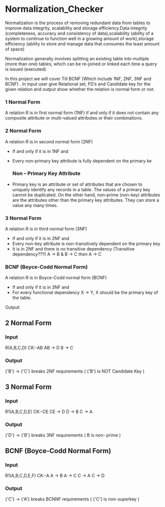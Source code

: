 # Normalization_Checker
Normalization is the process of removing redundant data from tables to improve data integrity, scalability and storage efficiency.Data integrity (completeness, accuracy and consistency of data),scalability (ability of a system to continue to function well in a growing amount of work),storage efficiency (ability to store and manage data that consumes the least amount of space)

Normalization generally involves splitting an existing table into multiple (more than one) tables, which can be re-joined or linked each time a query is issued (executed).

In this project we will cover Till BCNF (Which include 1NF, 2NF, 3NF and BCNF) .
In input user give Relational set, FD’s and Candidate key for the given relation and output show whether the relation is normal form or not.

### 1 Normal Form
A relation R is in first normal form (1NF) if and only if it does not contain any composite attribute or multi-valued attributes or their combinations.

### 2 Normal Form
A relation R is in second normal form (2NF)
  * If and only if it is in 1NF and	
  * Every non-primary key attribute is fully dependent on the primary ke

    ### Non – Primary Key Attribute
  * Primary key is an attribute or set of attributes that are chosen to uniquely identify any records in a table. The values of a primary     key cannot be duplicated. On the other hand, non-prime (non-key) attributes are the attributes other than the primary key attributes.     They can store a value any many times.

### 3 Normal Form
A relation R is in third normal form (3NF)
  * If and only if it is in 2NF and
  * Every non-key attribute is non-transitively dependent on the primary key
  * It is in 2NF and there is no transitive dependency (Transitive dependency???) A → B & B → C then A → C

### BCNF (Boyce-Codd Normal Form)
A relation R is in Boyce-Codd normal form (BCNF)
  * If and only if it is in 3NF and
  * For every functional dependency X → Y, X should be the primary key of the table.


Output:
## 2 Normal Form
### Input
  R(A,B,C,D)
    CK:-AB
    AB -> D 
    B -> C

### Output
{'B'} -> {'C'} breaks 2NF requirements ( {'B'} is NOT Candidate Key )


## 3 Normal Form
### Input
  R1(A,B,C,D,E)
    CK:-CE
    CE -> D
    D -> B
    C -> A

### Output
{'D'} -> {'B'} breaks 3NF 	requirements ( B is non-	prime )

## BCNF (Boyce-Codd Normal Form)
### Input
  R1(A,B,C,D,E,F)
    CK:-A
    A -> B
    A -> C
    C -> A
    C -> D

### Output
{'C'} -> {'A'} breaks BCNNF requirements ( {'C'} is non-superkey )





